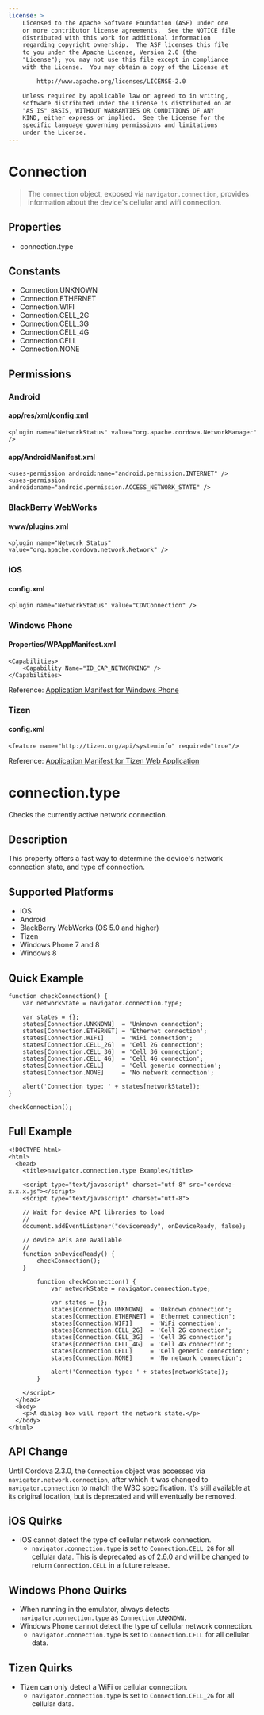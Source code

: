 ```yaml
---
license: >
    Licensed to the Apache Software Foundation (ASF) under one
    or more contributor license agreements.  See the NOTICE file
    distributed with this work for additional information
    regarding copyright ownership.  The ASF licenses this file
    to you under the Apache License, Version 2.0 (the
    "License"); you may not use this file except in compliance
    with the License.  You may obtain a copy of the License at

        http://www.apache.org/licenses/LICENSE-2.0

    Unless required by applicable law or agreed to in writing,
    software distributed under the License is distributed on an
    "AS IS" BASIS, WITHOUT WARRANTIES OR CONDITIONS OF ANY
    KIND, either express or implied.  See the License for the
    specific language governing permissions and limitations
    under the License.
---
```



Connection
==========

> The `connection` object, exposed via `navigator.connection`,  provides information about the device's cellular and wifi connection.

Properties
----------

- connection.type

Constants
---------

- Connection.UNKNOWN
- Connection.ETHERNET
- Connection.WIFI
- Connection.CELL_2G
- Connection.CELL_3G
- Connection.CELL_4G
- Connection.CELL
- Connection.NONE

Permissions
-----------

### Android

#### app/res/xml/config.xml

    <plugin name="NetworkStatus" value="org.apache.cordova.NetworkManager" />

#### app/AndroidManifest.xml

    <uses-permission android:name="android.permission.INTERNET" />
    <uses-permission android:name="android.permission.ACCESS_NETWORK_STATE" />

### BlackBerry WebWorks

#### www/plugins.xml

    <plugin name="Network Status" value="org.apache.cordova.network.Network" />

### iOS

#### config.xml

    <plugin name="NetworkStatus" value="CDVConnection" />

### Windows Phone

#### Properties/WPAppManifest.xml

    <Capabilities>
        <Capability Name="ID_CAP_NETWORKING" />
    </Capabilities>

Reference: [Application Manifest for Windows Phone](http://msdn.microsoft.com/en-us/library/ff769509%28v=vs.92%29.aspx)

### Tizen

#### config.xml

    <feature name="http://tizen.org/api/systeminfo" required="true"/>

Reference: [Application Manifest for Tizen Web Application](https://developer.tizen.org/help/topic/org.tizen.help.gs/Creating%20a%20Project.html?path=0_1_1_3#8814682_CreatingaProject-EditingconfigxmlFeatures)



connection.type
===================

Checks the currently active network connection.

Description
-----------

This property offers a fast way to determine the device's network
connection state, and type of connection.

Supported Platforms
-------------------

- iOS
- Android
- BlackBerry WebWorks (OS 5.0 and higher)
- Tizen
- Windows Phone 7 and 8
- Windows 8

Quick Example
-------------

    function checkConnection() {
        var networkState = navigator.connection.type;

        var states = {};
        states[Connection.UNKNOWN]  = 'Unknown connection';
        states[Connection.ETHERNET] = 'Ethernet connection';
        states[Connection.WIFI]     = 'WiFi connection';
        states[Connection.CELL_2G]  = 'Cell 2G connection';
        states[Connection.CELL_3G]  = 'Cell 3G connection';
        states[Connection.CELL_4G]  = 'Cell 4G connection';
        states[Connection.CELL]     = 'Cell generic connection';
        states[Connection.NONE]     = 'No network connection';

        alert('Connection type: ' + states[networkState]);
    }

    checkConnection();

Full Example
------------

    <!DOCTYPE html>
    <html>
      <head>
        <title>navigator.connection.type Example</title>

        <script type="text/javascript" charset="utf-8" src="cordova-x.x.x.js"></script>
        <script type="text/javascript" charset="utf-8">

        // Wait for device API libraries to load
        //
        document.addEventListener("deviceready", onDeviceReady, false);

        // device APIs are available
        //
        function onDeviceReady() {
            checkConnection();
        }

            function checkConnection() {
                var networkState = navigator.connection.type;

                var states = {};
                states[Connection.UNKNOWN]  = 'Unknown connection';
                states[Connection.ETHERNET] = 'Ethernet connection';
                states[Connection.WIFI]     = 'WiFi connection';
                states[Connection.CELL_2G]  = 'Cell 2G connection';
                states[Connection.CELL_3G]  = 'Cell 3G connection';
                states[Connection.CELL_4G]  = 'Cell 4G connection';
                states[Connection.CELL]     = 'Cell generic connection';
                states[Connection.NONE]     = 'No network connection';

                alert('Connection type: ' + states[networkState]);
            }

        </script>
      </head>
      <body>
        <p>A dialog box will report the network state.</p>
      </body>
    </html>

API Change
----------

Until Cordova 2.3.0, the `Connection` object was accessed via
`navigator.network.connection`, after which it was changed to
`navigator.connection` to match the W3C specification.  It's still
available at its original location, but is deprecated and will
eventually be removed.

iOS Quirks
----------

- iOS cannot detect the type of cellular network connection.
    - `navigator.connection.type` is set to `Connection.CELL_2G` for all cellular data.  This is deprecated as of 2.6.0 and will be changed to return `Connection.CELL` in a future release.

Windows Phone Quirks
--------------------

- When running in the emulator, always detects `navigator.connection.type` as `Connection.UNKNOWN`.
- Windows Phone cannot detect the type of cellular network connection.
    - `navigator.connection.type` is set to `Connection.CELL` for all cellular data.

Tizen Quirks
--------------------

- Tizen can only detect a WiFi or cellular connection.
    - `navigator.connection.type` is set to `Connection.CELL_2G` for all cellular data.

